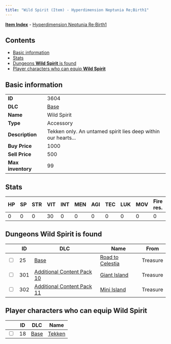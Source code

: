 ```yaml
---
title: "Wild Spirit (Item) - Hyperdimension Neptunia Re;Birth1"
---
```


[**Item Index**](/neptunia/rb1/item/index.html) - [Hyperdimension Neptunia Re;Birth1](/neptunia/rb1)

## Contents

- [Basic information](#basic-information)
- [Stats](#stats)
- [Dungeons **Wild Spirit** is found](#dungeons-wild-spirit-is-found)
- [Player characters who can equip **Wild Spirit**](#player-characters-who-can-equip-wild-spirit)

## Basic information

|   |   |
| -- | -- |
| **ID** | 3604 |
| **DLC** | [Base](/neptunia/rb1/dlc/1-base.html) |
| **Name** | Wild Spirit |
| **Type** | Accessory |
| **Description** | Tekken only. An untamed spirit lies deep within our hearts... |
| **Buy Price** | 1000 |
| **Sell Price** | 500 |
| **Max inventory** | 99 |

## Stats

| HP | SP | STR | VIT | INT | MEN | AGI | TEC | LUK | MOV | Fire res. | Ice res. | Wind res. | Lightning res. |
| -- | -- | --- | --- | --- | --- | --- | --- | --- | --- | --------- | -------- | --------- | -------------- |
| 0 | 0 | 0 | 30 | 0 | 0 | 0 | 0 | 0 | 0 | 0 | 0 | 0 | 0 |

## Dungeons **Wild Spirit** is found

|    | ID | DLC | Name | From |
| -- | -- | --- | ---- | ---- |
| <input type="checkbox" id="rb1-dungeon-1-25" class="trackbox" /> | 25 | [Base](/neptunia/rb1/dlc/1-base.html) | [Road to Celestia](/neptunia/rb1/dungeon/1-25-road-to-celestia.html) | Treasure |
| <input type="checkbox" id="rb1-dungeon-19-301" class="trackbox" /> | 301 | [Additional Content Pack 10](/neptunia/rb1/dlc/19-pack10.html) | [Giant Island](/neptunia/rb1/dungeon/19-301-giant-island.html) | Treasure |
| <input type="checkbox" id="rb1-dungeon-20-302" class="trackbox" /> | 302 | [Additional Content Pack 11](/neptunia/rb1/dlc/20-pack11.html) | [Mini Island](/neptunia/rb1/dungeon/20-302-mini-island.html) | Treasure |

## Player characters who can equip **Wild Spirit**

|    | ID | DLC | Name |
| -- | -- | --- | ---- |
| <input type="checkbox" id="rb1-player-1-18" class="trackbox" /> | 18 | [Base](/neptunia/rb1/dlc/1-base.html) | [Tekken](/neptunia/rb1/player/1-18-tekken.html) |